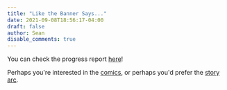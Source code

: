 ```yaml
---
title: "Like the Banner Says..."
date: 2021-09-08T18:56:17-04:00
draft: false
author: Sean
disable_comments: true
---
```

You can check the progress report [here](/what-is-this)!

 Perhaps you're interested in the [comics](/chapters/comic/), or perhaps you'd prefer the [story arc](/chapters/chapter-1-despair).
